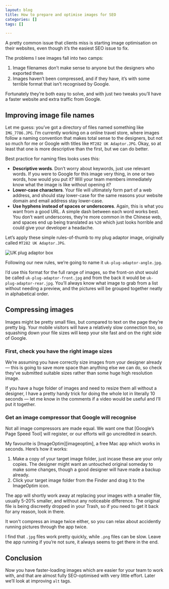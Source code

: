 ```yaml
---
layout: blog
title: How to prepare and optimise images for SEO
categories: []
tags: []

---
```


A pretty common issue that clients miss is starting image optimisation on their websites, even though it’s the easiest SEO issue to fix.

The problems I see images fall into two camps:

1. Image filenames don’t make sense to anyone but the designers who exported them
2. Images haven’t been compressed, and if they have, it’s with some terrible format that isn’t recognised by Google.

Fortunately they’re both easy to solve, and with just two tweaks you’ll have a faster website and extra traffic from Google.

## Improving image file names

Let me guess: you’ve got a directory of files named something like `IMG_7786.JPG`. I’m currently working on a online travel store, where images follow a naming convention that makes total sense to the designers, but not so much for me or Google with titles like `MT282 UK Adaptor.JPG`. Okay, so at least that one is more descriptive than the first, but we can do better.

Best practice for naming files looks uses this:

- **Descriptive words**. Don’t worry about keywords, just use relevant words. If you were to Google for this image very thing, in one or two words, how would you put it? Will your team members immediately know what the image is like without opening it?
- **Lower-case characters**. Your file will ultimately form part of a web address, and should stay lower-case for the same reasons your website domain and email address stay lower-case.
- **Use hyphens instead of spaces or underscores**. Again, this is what you want from a good URL. A simple dash between each word works best. You don’t want underscores, they’re more common in the Chinese web, and spaces end up being translated as `%20` which just looks horrible and could give your developer a headache.

Let’s apply these simple rules-of-thumb to my plug adaptor image, originally called `MT282 UK Adaptor.JPG`. 

![UK plug adaptor box](http://www.digitalmarketingspecialist.co.uk/img/blog/uk-plug-adaptor-angle.jpg)

Following our new rules, we’re going to name it `uk-plug-adaptor-angle.jpg`.

I’d use this format for the full range of images, so the front-on shot would be called `uk-plug-adaptor-front.jpg` and from the back it would be `uk-plug-adaptor-rear.jpg`. You’ll always know what image to grab from a list without needing a preview, and the pictures will be grouped together neatly in alphabetical order.

## Compressing images

Images might be pretty small files, but compared to text on the page they’re pretty big. Your mobile visitors will have a relatively slow connection too, so squashing down your file sizes will keep your site fast and on the right side of Google.

### First, check you have the right image sizes

We’re assuming you have correctly size images from your designer already — this is going to save more space than anything else we can do, so check they’ve submitted suitable sizes rather than some huge high resolution image.

If you have a huge folder of images and need to resize them all without a designer, I have a pretty handy trick for doing the whole lot in literally 10 seconds — let me know in the comments if a video would be useful and I’ll put it together.

### Get an image compressor that Google will recognise

Not all image compressors are made equal. We want one that [Google’s Page Speed Tool] will register, or our efforts will go uncredited in search.

My favourite is [ImageOptim][imageoptim], a free Mac app which works in seconds. Here’s how it works:

1. Make a copy of your target image folder, just incase these are your only copies. The designer might want an untouched original someday to make some changes, though a good designer will have made a backup already.
2. Click your target image folder from the Finder and drag it to the ImageOptim icon.

The app will shortly work away at replacing your images with a smaller file, usually 5-20% smaller, and without any noticeable difference. The original file is being discreetly dropped in your Trash, so if you need to get it back for any reason, look in there.

It won't compress an image twice either, so you can relax about accidently running pictures through the app twice.

I find that `.jpg` files work pretty quickly, while `.png` files can be slow. Leave the app running if you’re not sure, it always seems to get there in the end.

## Conclusion

Now you have faster-loading images which are easier for your team to work with, and that are almost fully SEO-optimised with very little effort. Later we’ll look at improving `alt` tags.